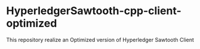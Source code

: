 # HyperledgerSawtooth-cpp-client-optimized
This repository realize an Optimized version of Hyperledger Sawtooth Client
